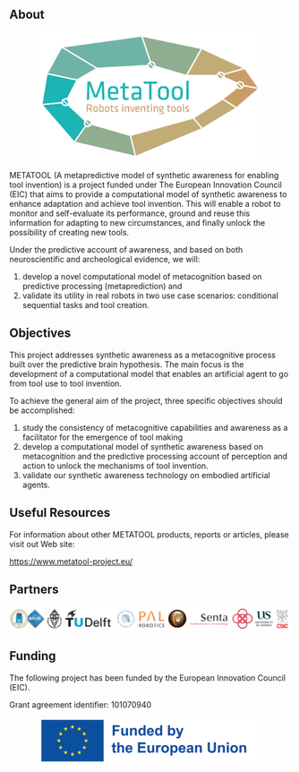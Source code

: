 ## About
<p align="center"> 
<img  src="./Images/metatool-logo.png" width = "400">
</p>
METATOOL (A metapredictive model of synthetic awareness for enabling tool invention) is a project funded under The European Innovation Council (EIC) that aims to provide a computational model of synthetic awareness to enhance adaptation and achieve tool invention. This will enable a robot to monitor and self-evaluate its performance, ground and reuse this information for adapting to new circumstances, and finally unlock the possibility of creating new tools. 

Under the predictive account of awareness, and based on both neuroscientific and archeological evidence, we will: 
1) develop a novel computational model of metacognition based on predictive processing (metaprediction) and
2) validate its utility in real robots in two use case scenarios: conditional sequential tasks and tool creation.

## Objectives
This project addresses synthetic awareness as a metacognitive process built over the predictive brain hypothesis. The main focus is the development of a computational model that enables an artificial agent to go from tool use to tool invention. 

To achieve the general aim of the project, three specific objectives should be accomplished:
1) study the consistency of metacognitive capabilities and awareness as a facilitator for the emergence of tool making
2) develop a computational model of synthetic awareness based on metacognition and the predictive processing account of perception and action to unlock the mechanisms of tool invention.
3) validate our synthetic awareness technology on embodied artificial agents.

## Useful Resources
For information about other METATOOL products, reports or articles, please visit out Web site:

https://www.metatool-project.eu/

## Partners
<p align="center"> 
<img  src= "./Images/Partners.png">
</p>

## Funding
The following project has been funded by the European Innovation Council (EIC).

Grant agreement identifier: 101070940
<p align="center"> 
<img  src="./Images/eu_funded_en.jpg" width = "400">
</p>

<!--
## Contribution guidelines
-->
